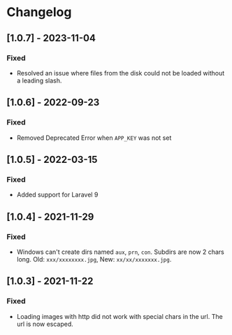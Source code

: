 # Changelog

## [1.0.7] - 2023-11-04

### Fixed

- Resolved an issue where files from the disk could not be loaded without a leading slash.

## [1.0.6] - 2022-09-23

### Fixed

- Removed Deprecated Error when `APP_KEY` was not set

## [1.0.5] - 2022-03-15

### Fixed

- Added support for Laravel 9

## [1.0.4] - 2021-11-29

### Fixed

- Windows can't create dirs named `aux`, `prn`, `con`. Subdirs are now 2 chars long. Old: `xxx/xxxxxxxx.jpg`, New: `xx/xx/xxxxxxx.jpg`.

## [1.0.3] - 2021-11-22

### Fixed

- Loading images with http did not work with special chars in the url. The url is now escaped.
